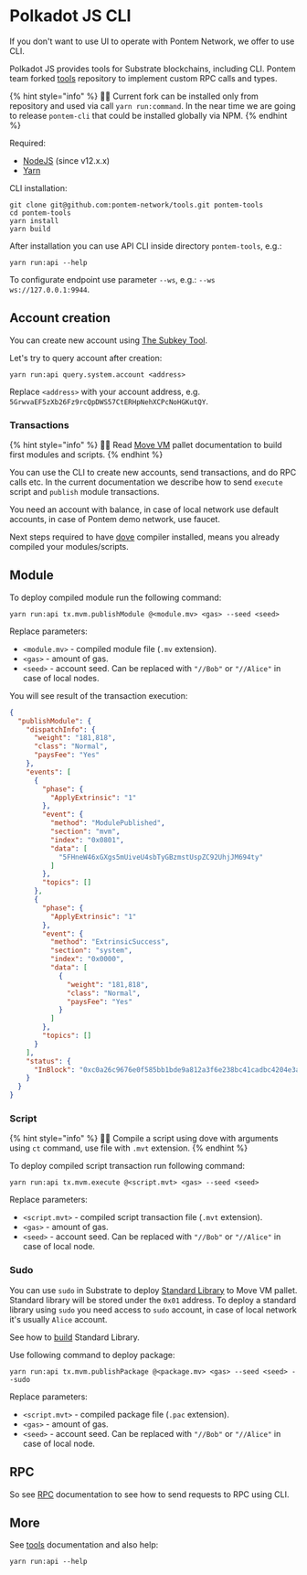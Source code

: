 # Polkadot JS CLI

If you don't want to use UI to operate with Pontem Network, we offer to use CLI.
 
Polkadot JS provides tools for Substrate blockchains, including CLI. Pontem team forked [tools](https://github.com/pontem-network/tools) repository to implement custom RPC calls and types.
 
{% hint style="info" %}
🧙‍♂️ Current fork can be installed only from repository and used via call `yarn run:command`. In the near time we are going to release `pontem-cli` that could be installed globally via NPM.
{% endhint %}

Required:

* [NodeJS](https://nodejs.org/en/download/) (since v12.x.x)
* [Yarn](https://yarnpkg.com/)

CLI installation:

```text
git clone git@github.com:pontem-network/tools.git pontem-tools
cd pontem-tools
yarn install
yarn build
```

After installation you can use API CLI inside directory `pontem-tools`, e.g.:

```text
yarn run:api --help
```

To configurate endpoint use parameter `--ws`, e.g.: `--ws ws://127.0.0.1:9944`.

## Account creation

You can create new account using [The Subkey Tool](https://substrate.dev/docs/en/knowledgebase/integrate/subkey).

Let's try to query account after creation:

```text
yarn run:api query.system.account <address>
```

Replace `<address>` with your account address, e.g. `5GrwvaEF5zXb26Fz9rcQpDWS57CtERHpNehXCPcNoHGKutQY`.

### Transactions
 
{% hint style="info" %}
🧙‍♂️ Read [Move VM](../move_vm/README.md) pallet documentation to build first modules and scripts.
{% endhint %}

You can use the CLI to create new accounts, send transactions, and do RPC calls etc. In the current documentation we describe how to send `execute` script and `publish` module transactions.
 
You need an account with balance, in case of local network use default accounts, in case of Pontem demo network, use faucet.
 
Next steps required to have [dove](../move_vm/compiler_&_toolset.md) compiler installed, means you already compiled your modules/scripts.
 
## Module
 
To deploy compiled module run the following command:
 
```text
yarn run:api tx.mvm.publishModule @<module.mv> <gas> --seed <seed>
```
 
Replace parameters:
 
* `<module.mv>` - compiled module file (`.mv` extension).
* `<gas>` - amount of gas.
* `<seed>` - account seed. Can be replaced with `"//Bob"` or `"//Alice"` in case of local nodes. 
 
You will see result of the transaction execution:

```json
{
  "publishModule": {
    "dispatchInfo": {
      "weight": "181,818",
      "class": "Normal",
      "paysFee": "Yes"
    },
    "events": [
      {
        "phase": {
          "ApplyExtrinsic": "1"
        },
        "event": {
          "method": "ModulePublished",
          "section": "mvm",
          "index": "0x0801",
          "data": [
            "5FHneW46xGXgs5mUiveU4sbTyGBzmstUspZC92UhjJM694ty"
          ]
        },
        "topics": []
      },
      {
        "phase": {
          "ApplyExtrinsic": "1"
        },
        "event": {
          "method": "ExtrinsicSuccess",
          "section": "system",
          "index": "0x0000",
          "data": [
            {
              "weight": "181,818",
              "class": "Normal",
              "paysFee": "Yes"
            }
          ]
        },
        "topics": []
      }
    ],
    "status": {
      "InBlock": "0xc0a26c9676e0f585bb1bde9a812a3f6e238bc41cadbc4204e3acd9b3244d28a6"
    }
  }
}
```

### Script

{% hint style="info" %}
🧙‍♂️ Compile a script using dove with arguments using `ct` command, use file with `.mvt` extension.
{% endhint %}

To deploy compiled script transaction run following command:

```text
yarn run:api tx.mvm.execute @<script.mvt> <gas> --seed <seed>
```

Replace parameters:

* `<script.mvt>` - compiled script transaction file (`.mvt` extension).
* `<gas>` - amount of gas.
* `<seed>` - account seed. Can be replaced with `"//Bob"` or `"//Alice"` in case of local node.  


### Sudo

You can use `sudo` in Substrate to deploy [Standard Library](../move_vm/stdlib.md) to Move VM pallet. Standard library will be stored under the `0x01` address.
To deploy a standard library using `sudo` you need access to `sudo` account, in case of local network it's usually `Alice` account.

See how to [build](./local_node.md#standard-library) Standard Library.

Use following command to deploy package:

```text
yarn run:api tx.mvm.publishPackage @<package.mv> <gas> --seed <seed> --sudo
```

Replace parameters:

* `<script.mvt>` - compiled package file (`.pac` extension).
* `<gas>` - amount of gas.
* `<seed>` - account seed. Can be replaced with `"//Bob"` or `"//Alice"` in case of local node.  


## RPC

So see [RPC](../move_vm/rpc.md) documentation to see how to send requests to RPC using CLI.

## More

See [tools](https://github.com/pontem-network/tools/tree/master/packages/api-cli) documentation and also help:

```text
yarn run:api --help
```

